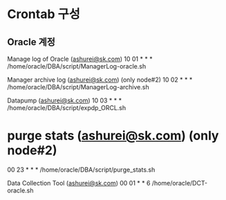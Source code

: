 # Crontab 구성

## Oracle 계정

Manage log of Oracle (ashurei@sk.com)
10 01 * * * /home/oracle/DBA/script/ManagerLog-oracle.sh

Manager archive log (ashurei@sk.com) (only node#2)
10 02 * * * /home/oracle/DBA/script/ManagerLog-archive.sh

Datapump (ashurei@sk.com)
10 03 * * * /home/oracle/DBA/script/expdp_ORCL.sh

# purge stats (ashurei@sk.com) (only node#2)
00 23 * * * /home/oracle/DBA/script/purge_stats.sh

Data Collection Tool (ashurei@sk.com)
00 01 * * 6 /home/oracle/DCT-oracle.sh
